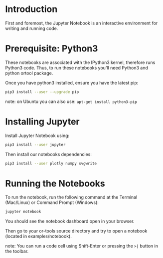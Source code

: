 # Introduction
First and foremost, the Jupyter Notebook is an interactive environment for writing and running code.

# Prerequisite: Python3
These notebooks are associated with the IPython3 kernel, therefore runs Python3 code.
Thus, to run these notebooks you'll need Python3 and python ortool package.

Once you have python3 installed, ensure you have the latest pip:
```sh
pip3 install --user --upgrade pip
```
note: on Ubuntu you can also use: `apt-get install python3-pip`

# Installing Jupyter
Install Jupyter Notebook using:
```sh
pip3 install --user jupyter
```

Then install our notebooks dependencies:
```sh
pip3 install --user plotly numpy svgwrite
```

# Running the Notebooks
To run the notebook, run the following command at the Terminal (Mac/Linux) or Command Prompt (Windows):
```sh
jupyter notebook
```
You should see the notebook dashboard open in your browser.

Then go to your or-tools source directory and try to open a notebook (located in
examples/notebook).

note: You can run a code cell using Shift-Enter or pressing the `>|` button in the toolbar.
